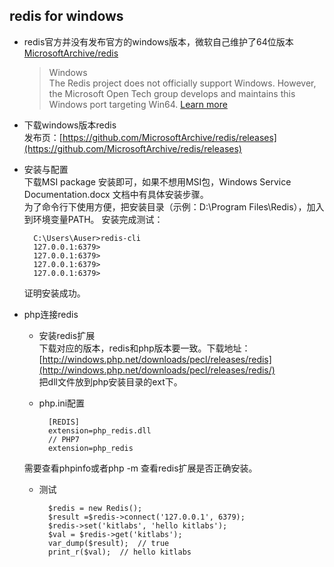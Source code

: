 ## redis for windows
- redis官方并没有发布官方的windows版本，微软自己维护了64位版本[MicrosoftArchive/redis](https://github.com/MicrosoftArchive/redis)

	> Windows  
	> The Redis project does not officially support Windows. However, the Microsoft Open Tech group develops and maintains this Windows port targeting Win64. [Learn more](https://github.com/MicrosoftArchive/redis)
- 下载windows版本redis  
	发布页：[https://github.com/MicrosoftArchive/redis/releases](https://github.com/MicrosoftArchive/redis/releases)
- 安装与配置  
	下载MSI package 安装即可，如果不想用MSI包，Windows Service Documentation.docx 文档中有具体安装步骤。  
	为了命令行下使用方便，把安装目录（示例：D:\Program Files\Redis），加入到环境变量PATH。
	安装完成测试：
		
		C:\Users\Auser>redis-cli
		127.0.0.1:6379>
		127.0.0.1:6379>
		127.0.0.1:6379>
		127.0.0.1:6379>
	证明安装成功。
- php连接redis
	- 安装redis扩展  
	下载对应的版本，redis和php版本要一致。下载地址： [http://windows.php.net/downloads/pecl/releases/redis](http://windows.php.net/downloads/pecl/releases/redis/)  
	把dll文件放到php安装目录的ext下。
	- php.ini配置  
	
		    [REDIS]
	    	extension=php_redis.dll
			// PHP7 
			extension=php_redis
	需要查看phpinfo或者php -m 查看redis扩展是否正确安装。
	- 测试
		
			$redis = new Redis();
			$result =$redis->connect('127.0.0.1', 6379);
			$redis->set('kitlabs', 'hello kitlabs');
			$val = $redis->get('kitlabs');
			var_dump($result);  // true
			print_r($val);  // hello kitlabs